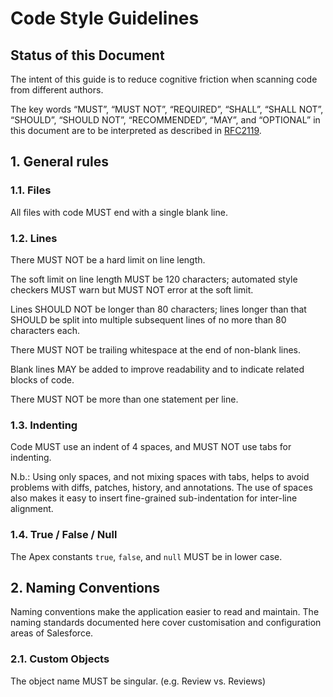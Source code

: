 # Code Style Guidelines
 
## Status of this Document

The intent of this guide is to reduce cognitive friction when scanning code
from different authors.
 
The key words “MUST”, “MUST NOT”, “REQUIRED”, “SHALL”, “SHALL NOT”, “SHOULD”,
“SHOULD NOT”, “RECOMMENDED”, “MAY”, and “OPTIONAL” in this document are to be
interpreted as described in [RFC2119](https://www.ietf.org/rfc/rfc2119.txt).
 
## 1. General rules

### 1.1. Files

All files with code MUST end with a single blank line.

### 1.2. Lines

There MUST NOT be a hard limit on line length.

The soft limit on line length MUST be 120 characters; automated style checkers
MUST warn but MUST NOT error at the soft limit.

Lines SHOULD NOT be longer than 80 characters; lines longer than that SHOULD
be split into multiple subsequent lines of no more than 80 characters each.

There MUST NOT be trailing whitespace at the end of non-blank lines.

Blank lines MAY be added to improve readability and to indicate related
blocks of code.

There MUST NOT be more than one statement per line.

### 1.3. Indenting

Code MUST use an indent of 4 spaces, and MUST NOT use tabs for indenting.

N.b.: Using only spaces, and not mixing spaces with tabs, helps to avoid
problems with diffs, patches, history, and annotations. The use of spaces
also makes it easy to insert fine-grained sub-indentation for inter-line
alignment.

### 1.4. True / False / Null

The Apex constants <code>true</code>, <code>false</code>, and <code>null</code> MUST be in lower case.

## 2. Naming Conventions

Naming conventions make the application easier to read and maintain.  The naming standards documented here cover customisation and configuration areas of Salesforce. 

### 2.1. Custom Objects

The object name MUST be singular. (e.g. Review vs. Reviews) 



